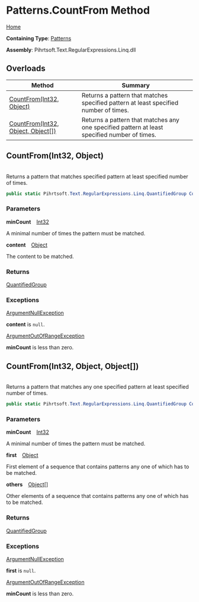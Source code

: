 # Patterns\.CountFrom Method

[Home](../../../../../../README.md)

**Containing Type**: [Patterns](../README.md)

**Assembly**: Pihrtsoft\.Text\.RegularExpressions\.Linq\.dll

## Overloads

| Method | Summary |
| ------ | ------- |
| [CountFrom(Int32, Object)](#Pihrtsoft_Text_RegularExpressions_Linq_Patterns_CountFrom_System_Int32_System_Object_) | Returns a pattern that matches specified pattern at least specified number of times\. |
| [CountFrom(Int32, Object, Object\[\])](#Pihrtsoft_Text_RegularExpressions_Linq_Patterns_CountFrom_System_Int32_System_Object_System_Object___) | Returns a pattern that matches any one specified pattern at least specified number of times\. |

## CountFrom\(Int32, Object\) <a name="Pihrtsoft_Text_RegularExpressions_Linq_Patterns_CountFrom_System_Int32_System_Object_"></a>

\
Returns a pattern that matches specified pattern at least specified number of times\.

```csharp
public static Pihrtsoft.Text.RegularExpressions.Linq.QuantifiedGroup CountFrom(int minCount, object content)
```

### Parameters

**minCount** &ensp; [Int32](https://docs.microsoft.com/en-us/dotnet/api/system.int32)

A minimal number of times the pattern must be matched\.

**content** &ensp; [Object](https://docs.microsoft.com/en-us/dotnet/api/system.object)

The content to be matched\.

### Returns

[QuantifiedGroup](../../QuantifiedGroup/README.md)

### Exceptions

[ArgumentNullException](https://docs.microsoft.com/en-us/dotnet/api/system.argumentnullexception)

**content** is `null`\.

[ArgumentOutOfRangeException](https://docs.microsoft.com/en-us/dotnet/api/system.argumentoutofrangeexception)

**minCount** is less than zero\.

## CountFrom\(Int32, Object, Object\[\]\) <a name="Pihrtsoft_Text_RegularExpressions_Linq_Patterns_CountFrom_System_Int32_System_Object_System_Object___"></a>

\
Returns a pattern that matches any one specified pattern at least specified number of times\.

```csharp
public static Pihrtsoft.Text.RegularExpressions.Linq.QuantifiedGroup CountFrom(int minCount, object first, params object[] others)
```

### Parameters

**minCount** &ensp; [Int32](https://docs.microsoft.com/en-us/dotnet/api/system.int32)

A minimal number of times the pattern must be matched\.

**first** &ensp; [Object](https://docs.microsoft.com/en-us/dotnet/api/system.object)

First element of a sequence that contains patterns any one of which has to be matched\.

**others** &ensp; [Object](https://docs.microsoft.com/en-us/dotnet/api/system.object)\[\]

Other elements of a sequence that contains patterns any one of which has to be matched\.

### Returns

[QuantifiedGroup](../../QuantifiedGroup/README.md)

### Exceptions

[ArgumentNullException](https://docs.microsoft.com/en-us/dotnet/api/system.argumentnullexception)

**first** is `null`\.

[ArgumentOutOfRangeException](https://docs.microsoft.com/en-us/dotnet/api/system.argumentoutofrangeexception)

**minCount** is less than zero\.

